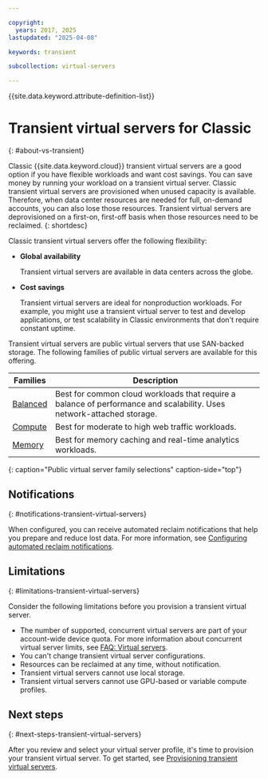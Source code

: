 ```yaml
---

copyright:
  years: 2017, 2025
lastupdated: "2025-04-08"

keywords: transient

subcollection: virtual-servers

---
```


{{site.data.keyword.attribute-definition-list}}

# Transient virtual servers for Classic
{: #about-vs-transient}

Classic {{site.data.keyword.cloud}} transient virtual servers are a good option if you have flexible workloads and want cost savings. You can save money by running your workload on a transient virtual server. Classic transient virtual servers are provisioned when unused capacity is available. Therefore, when data center resources are needed for full, on-demand accounts, you can also lose those resources. Transient virtual servers are deprovisioned on a first-on, first-off basis when those resources need to be reclaimed.
{: shortdesc}

Classic transient virtual servers offer the following flexibility:

* **Global availability**

   Transient virtual servers are available in data centers across the globe.

* **Cost savings**

   Transient virtual servers are ideal for nonproduction workloads. For example, you might use a transient virtual server to test and develop applications, or test scalability in Classic environments that don't require constant uptime.

Transient virtual servers are public virtual servers that use SAN-backed storage. The following families of public virtual servers are available for this offering.

| Families  | Description |
| --------- | ----------- |
| [Balanced](/docs/virtual-servers?topic=virtual-servers-about-virtual-server-profiles#balanced) | Best for common cloud workloads that require a balance of performance and scalability. Uses network-attached storage.|
| [Compute](/docs/virtual-servers?topic=virtual-servers-about-virtual-server-profiles#compute) | Best for moderate to high web traffic workloads.|
| [Memory](/docs/virtual-servers?topic=virtual-servers-about-virtual-server-profiles#memory)  | Best for memory caching and real-time analytics workloads. |
{: caption="Public virtual server family selections" caption-side="top"}

## Notifications
{: #notifications-transient-virtual-servers}

When configured, you can receive automated reclaim notifications that help you prepare and reduce lost data. For more information, see [Configuring automated reclaim notifications](/docs/virtual-servers?topic=virtual-servers-configuring-notifications-for-reclaims-of-transient-virtual-servers#configuring-notifications-for-reclaims-of-transient-virtual-servers).

## Limitations
{: #limitations-transient-virtual-servers}

Consider the following limitations before you provision a transient virtual server.

* The number of supported, concurrent virtual servers are part of your account-wide device quota. For more information about concurrent virtual server limits, see [FAQ: Virtual servers](/docs/virtual-servers?topic=virtual-servers-faqs-virtual-servers#faqs-virtual-servers).
* You can't change transient virtual server configurations.
* Resources can be reclaimed at any time, without notification.
* Transient virtual servers cannot use local storage.
* Transient virtual servers cannot use GPU-based or variable compute profiles.

## Next steps
{: #next-steps-transient-virtual-servers}

After you review and select your virtual server profile, it's time to provision your transient virtual server. To get started, see [Provisioning transient virtual servers](/docs/virtual-servers?topic=virtual-servers-ordering-vs-transient#ordering-vs-transient).
